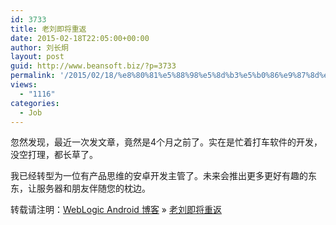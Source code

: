 ```yaml
---
id: 3733
title: 老刘即将重返
date: 2015-02-18T22:05:00+00:00
author: 刘长炯
layout: post
guid: http://www.beansoft.biz/?p=3733
permalink: '/2015/02/18/%e8%80%81%e5%88%98%e5%8d%b3%e5%b0%86%e9%87%8d%e8%bf%94/'
views:
  - "1116"
categories:
  - Job
---
```

<p class="wrapped">
  忽然发现，最近一次发文章，竟然是4个月之前了。实在是忙着打车软件的开发，没空打理，都长草了。
</p>

我已经转型为一位有产品思维的安卓开发主管了。未来会推出更多更好有趣的东东，让服务器和朋友伴随您的枕边。

转载请注明：[WebLogic Android 博客](http://www.beansoft.biz) &raquo; [老刘即将重返](http://www.beansoft.biz/2015/02/18/%e8%80%81%e5%88%98%e5%8d%b3%e5%b0%86%e9%87%8d%e8%bf%94/)